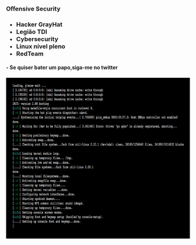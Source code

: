 <h3>Offensive Security<h3>
   
- Hacker GrayHat
- Legião TDI
- Cybersecurity
- Linux nível pleno
- RedTeam
 
<h4>- Se quiser bater um papo,siga-me no twitter <h4>

<img src=mrrobot00.png height=440 width=800   >
